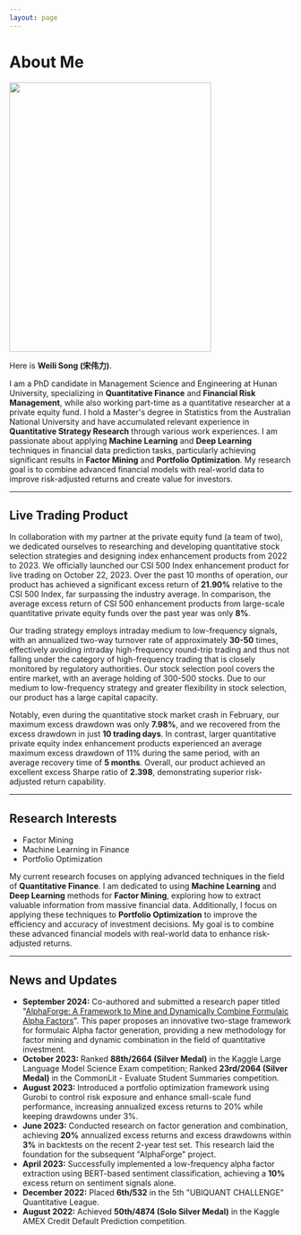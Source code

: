 ```yaml
---
layout: page
---
```


# About Me

<img src="https://sowelswl.github.io/weilisong.jpg" class="floatpic" width="360" height="480">

Here is **Weili Song (宋伟力)**.

I am a PhD candidate in Management Science and Engineering at Hunan University, specializing in **Quantitative Finance** and **Financial Risk Management**, while also working part-time as a quantitative researcher at a private equity fund. I hold a Master's degree in Statistics from the Australian National University and have accumulated relevant experience in **Quantitative Strategy Research** through various work experiences. I am passionate about applying **Machine Learning** and **Deep Learning** techniques in financial data prediction tasks, particularly achieving significant results in **Factor Mining** and **Portfolio Optimization**. My research goal is to combine advanced financial models with real-world data to improve risk-adjusted returns and create value for investors.

---

## Live Trading Product

In collaboration with my partner at the private equity fund (a team of two), we dedicated ourselves to researching and developing quantitative stock selection strategies and designing index enhancement products from 2022 to 2023. We officially launched our CSI 500 Index enhancement product for live trading on October 22, 2023. Over the past 10 months of operation, our product has achieved a significant excess return of **21.90%** relative to the CSI 500 Index, far surpassing the industry average. In comparison, the average excess return of CSI 500 enhancement products from large-scale quantitative private equity funds over the past year was only **8%**.

Our trading strategy employs intraday medium to low-frequency signals, with an annualized two-way turnover rate of approximately **30-50** times, effectively avoiding intraday high-frequency round-trip trading and thus not falling under the category of high-frequency trading that is closely monitored by regulatory authorities. Our stock selection pool covers the entire market, with an average holding of 300-500 stocks. Due to our medium to low-frequency strategy and greater flexibility in stock selection, our product has a large capital capacity.

Notably, even during the quantitative stock market crash in February, our maximum excess drawdown was only **7.98%**, and we recovered from the excess drawdown in just **10 trading days**. In contrast, larger quantitative private equity index enhancement products experienced an average maximum excess drawdown of 11% during the same period, with an average recovery time of **5 months**. Overall, our product achieved an excellent excess Sharpe ratio of **2.398**, demonstrating superior risk-adjusted return capability.

---

## Research Interests

- Factor Mining
- Machine Learning in Finance
- Portfolio Optimization

My current research focuses on applying advanced techniques in the field of **Quantitative Finance**. I am dedicated to using **Machine Learning** and **Deep Learning** methods for **Factor Mining**, exploring how to extract valuable information from massive financial data. Additionally, I focus on applying these techniques to **Portfolio Optimization** to improve the efficiency and accuracy of investment decisions. My goal is to combine these advanced financial models with real-world data to enhance risk-adjusted returns.

---

## News and Updates

- **September 2024:** Co-authored and submitted a research paper titled "[AlphaForge: A Framework to Mine and Dynamically Combine Formulaic Alpha Factors](https://arxiv.org/abs/2406.18394)". This paper proposes an innovative two-stage framework for formulaic Alpha factor generation, providing a new methodology for factor mining and dynamic combination in the field of quantitative investment.
- **October 2023:** Ranked **88th/2664 (Silver Medal)** in the Kaggle Large Language Model Science Exam competition; Ranked **23rd/2064 (Silver Medal)** in the CommonLit - Evaluate Student Summaries competition.
- **August 2023:** Introduced a portfolio optimization framework using Gurobi to control risk exposure and enhance small-scale fund performance, increasing annualized excess returns to 20% while keeping drawdowns under 3%.
- **June 2023:** Conducted research on factor generation and combination, achieving **20%** annualized excess returns and excess drawdowns within **3%** in backtests on the recent 2-year test set. This research laid the foundation for the subsequent "AlphaForge" project.
- **April 2023:** Successfully implemented a low-frequency alpha factor extraction using BERT-based sentiment classification, achieving a **10%** excess return on sentiment signals alone.
- **December 2022:** Placed **6th/532** in the 5th "UBIQUANT CHALLENGE" Quantitative League.
- **August 2022:** Achieved **50th/4874 (Solo Silver Medal)** in the Kaggle AMEX Credit Default Prediction competition.

<!-- <blockquote class="twitter-tweet"><p lang="zh" dir="ltr">实盘交易表现优异，超额收益21.90%%！#量化策略 #金融风险管理</p></blockquote> -->
